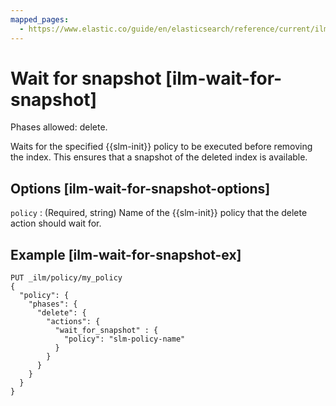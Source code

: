 ```yaml
---
mapped_pages:
  - https://www.elastic.co/guide/en/elasticsearch/reference/current/ilm-wait-for-snapshot.html
---
```


# Wait for snapshot [ilm-wait-for-snapshot]

Phases allowed: delete.

Waits for the specified {{slm-init}} policy to be executed before removing the index. This ensures that a snapshot of the deleted index is available.

## Options [ilm-wait-for-snapshot-options]

`policy`
:   (Required, string) Name of the {{slm-init}} policy that the delete action should wait for.


## Example [ilm-wait-for-snapshot-ex]

```console
PUT _ilm/policy/my_policy
{
  "policy": {
    "phases": {
      "delete": {
        "actions": {
          "wait_for_snapshot" : {
            "policy": "slm-policy-name"
          }
        }
      }
    }
  }
}
```


